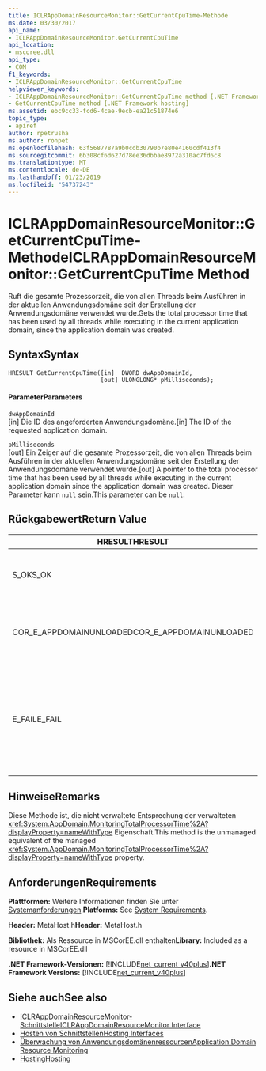 ```yaml
---
title: ICLRAppDomainResourceMonitor::GetCurrentCpuTime-Methode
ms.date: 03/30/2017
api_name:
- ICLRAppDomainResourceMonitor.GetCurrentCpuTime
api_location:
- mscoree.dll
api_type:
- COM
f1_keywords:
- ICLRAppDomainResourceMonitor::GetCurrentCpuTime
helpviewer_keywords:
- ICLRAppDomainResourceMonitor::GetCurrentCpuTime method [.NET Framework hosting]
- GetCurrentCpuTime method [.NET Framework hosting]
ms.assetid: ebc9cc33-fcd6-4cae-9ecb-ea21c51874e6
topic_type:
- apiref
author: rpetrusha
ms.author: ronpet
ms.openlocfilehash: 63f5687787a9b0cdb30790b7e80e4160cdf413f4
ms.sourcegitcommit: 6b308cf6d627d78ee36dbbae8972a310ac7fd6c8
ms.translationtype: MT
ms.contentlocale: de-DE
ms.lasthandoff: 01/23/2019
ms.locfileid: "54737243"
---
```

# <a name="iclrappdomainresourcemonitorgetcurrentcputime-method"></a><span data-ttu-id="ef894-102">ICLRAppDomainResourceMonitor::GetCurrentCpuTime-Methode</span><span class="sxs-lookup"><span data-stu-id="ef894-102">ICLRAppDomainResourceMonitor::GetCurrentCpuTime Method</span></span>
<span data-ttu-id="ef894-103">Ruft die gesamte Prozessorzeit, die von allen Threads beim Ausführen in der aktuellen Anwendungsdomäne seit der Erstellung der Anwendungsdomäne verwendet wurde.</span><span class="sxs-lookup"><span data-stu-id="ef894-103">Gets the total processor time that has been used by all threads while executing in the current application domain, since the application domain was created.</span></span>  
  
## <a name="syntax"></a><span data-ttu-id="ef894-104">Syntax</span><span class="sxs-lookup"><span data-stu-id="ef894-104">Syntax</span></span>  
  
```  
HRESULT GetCurrentCpuTime([in]  DWORD dwAppDomainId,  
                          [out] ULONGLONG* pMilliseconds);  
```  
  
#### <a name="parameters"></a><span data-ttu-id="ef894-105">Parameter</span><span class="sxs-lookup"><span data-stu-id="ef894-105">Parameters</span></span>  
 `dwAppDomainId`  
 <span data-ttu-id="ef894-106">[in] Die ID des angeforderten Anwendungsdomäne.</span><span class="sxs-lookup"><span data-stu-id="ef894-106">[in] The ID of the requested application domain.</span></span>  
  
 `pMilliseconds`  
 <span data-ttu-id="ef894-107">[out] Ein Zeiger auf die gesamte Prozessorzeit, die von allen Threads beim Ausführen in der aktuellen Anwendungsdomäne seit der Erstellung der Anwendungsdomäne verwendet wurde.</span><span class="sxs-lookup"><span data-stu-id="ef894-107">[out] A pointer to the total processor time that has been used by all threads while executing in the current application domain since the application domain was created.</span></span> <span data-ttu-id="ef894-108">Dieser Parameter kann `null` sein.</span><span class="sxs-lookup"><span data-stu-id="ef894-108">This parameter can be `null`.</span></span>  
  
## <a name="return-value"></a><span data-ttu-id="ef894-109">Rückgabewert</span><span class="sxs-lookup"><span data-stu-id="ef894-109">Return Value</span></span>  
  
|<span data-ttu-id="ef894-110">HRESULT</span><span class="sxs-lookup"><span data-stu-id="ef894-110">HRESULT</span></span>|<span data-ttu-id="ef894-111">Beschreibung</span><span class="sxs-lookup"><span data-stu-id="ef894-111">Description</span></span>|  
|-------------|-----------------|  
|<span data-ttu-id="ef894-112">S_OK</span><span class="sxs-lookup"><span data-stu-id="ef894-112">S_OK</span></span>|<span data-ttu-id="ef894-113">Die Methode wurde erfolgreich abgeschlossen.</span><span class="sxs-lookup"><span data-stu-id="ef894-113">The method completed successfully.</span></span>|  
|<span data-ttu-id="ef894-114">COR_E_APPDOMAINUNLOADED</span><span class="sxs-lookup"><span data-stu-id="ef894-114">COR_E_APPDOMAINUNLOADED</span></span>|<span data-ttu-id="ef894-115">Die Anwendungsdomäne entladen wurde, oder es ist nicht vorhanden.</span><span class="sxs-lookup"><span data-stu-id="ef894-115">The application domain has been unloaded or does not exist.</span></span>|  
|<span data-ttu-id="ef894-116">E_FAIL</span><span class="sxs-lookup"><span data-stu-id="ef894-116">E_FAIL</span></span>|<span data-ttu-id="ef894-117">Ressourcenüberwachung der Anwendungsdomäne ist nicht aktiviert.</span><span class="sxs-lookup"><span data-stu-id="ef894-117">Application domain resource monitoring is not enabled.</span></span><br /><br /> <span data-ttu-id="ef894-118">- oder - </span><span class="sxs-lookup"><span data-stu-id="ef894-118">-or-</span></span><br /><br /> <span data-ttu-id="ef894-119">Alle anderen Fehler.</span><span class="sxs-lookup"><span data-stu-id="ef894-119">All other failures.</span></span>|  
  
## <a name="remarks"></a><span data-ttu-id="ef894-120">Hinweise</span><span class="sxs-lookup"><span data-stu-id="ef894-120">Remarks</span></span>  
 <span data-ttu-id="ef894-121">Diese Methode ist, die nicht verwaltete Entsprechung der verwalteten <xref:System.AppDomain.MonitoringTotalProcessorTime%2A?displayProperty=nameWithType> Eigenschaft.</span><span class="sxs-lookup"><span data-stu-id="ef894-121">This method is the unmanaged equivalent of the managed <xref:System.AppDomain.MonitoringTotalProcessorTime%2A?displayProperty=nameWithType> property.</span></span>  
  
## <a name="requirements"></a><span data-ttu-id="ef894-122">Anforderungen</span><span class="sxs-lookup"><span data-stu-id="ef894-122">Requirements</span></span>  
 <span data-ttu-id="ef894-123">**Plattformen:** Weitere Informationen finden Sie unter [Systemanforderungen](../../../../docs/framework/get-started/system-requirements.md).</span><span class="sxs-lookup"><span data-stu-id="ef894-123">**Platforms:** See [System Requirements](../../../../docs/framework/get-started/system-requirements.md).</span></span>  
  
 <span data-ttu-id="ef894-124">**Header:** MetaHost.h</span><span class="sxs-lookup"><span data-stu-id="ef894-124">**Header:** MetaHost.h</span></span>  
  
 <span data-ttu-id="ef894-125">**Bibliothek:** Als Ressource in MSCorEE.dll enthalten</span><span class="sxs-lookup"><span data-stu-id="ef894-125">**Library:** Included as a resource in MSCorEE.dll</span></span>  
  
 <span data-ttu-id="ef894-126">**.NET Framework-Versionen:** [!INCLUDE[net_current_v40plus](../../../../includes/net-current-v40plus-md.md)]</span><span class="sxs-lookup"><span data-stu-id="ef894-126">**.NET Framework Versions:** [!INCLUDE[net_current_v40plus](../../../../includes/net-current-v40plus-md.md)]</span></span>  
  
## <a name="see-also"></a><span data-ttu-id="ef894-127">Siehe auch</span><span class="sxs-lookup"><span data-stu-id="ef894-127">See also</span></span>
- [<span data-ttu-id="ef894-128">ICLRAppDomainResourceMonitor-Schnittstelle</span><span class="sxs-lookup"><span data-stu-id="ef894-128">ICLRAppDomainResourceMonitor Interface</span></span>](../../../../docs/framework/unmanaged-api/hosting/iclrappdomainresourcemonitor-interface.md)
- [<span data-ttu-id="ef894-129">Hosten von Schnittstellen</span><span class="sxs-lookup"><span data-stu-id="ef894-129">Hosting Interfaces</span></span>](../../../../docs/framework/unmanaged-api/hosting/hosting-interfaces.md)
- [<span data-ttu-id="ef894-130">Überwachung von Anwendungsdomänenressourcen</span><span class="sxs-lookup"><span data-stu-id="ef894-130">Application Domain Resource Monitoring</span></span>](../../../../docs/standard/garbage-collection/app-domain-resource-monitoring.md)
- [<span data-ttu-id="ef894-131">Hosting</span><span class="sxs-lookup"><span data-stu-id="ef894-131">Hosting</span></span>](../../../../docs/framework/unmanaged-api/hosting/index.md)
